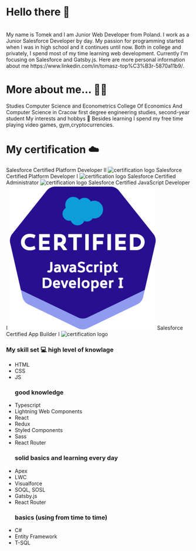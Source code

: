 <h1>Hello there 👋 </h1><br>
My name is Tomek and I am Junior Web Developer from Poland. I work as a Junior Salesforce Developer by day. My passion for programming started when I was in high school and it continues until now. Both in college and privately, I spend most of my time learning web development. Currently I'm focusing on Salesforce and Gatsby.js. Here are more personal information about me https://www.linkedin.com/in/tomasz-top%C3%B3r-5870a11b9/.


<h1>More about me... 👨‍🎓</h1>
Studies 
Computer Science and Econometrics
College Of Economics And Computer Science in Cracow
first degree engineering studies, second-year student
My interests and hobbys 🎾
Besides learning I spend my free time playing video games, gym,cryptocurrencies.

<h1>My certification ☁️ </h1>
Salesforce Certified Platform Developer II
<img src="https://developer.salesforce.com/resources2/certification-site/images/Certifications-logo/Platform-Developer-II.png" alt="certification logo" style="width:400px;height:392px;">
Salesforce Certified Platform Developer I
<img src="https://developer.salesforce.com/resources2/certification-site/images/Certifications-logo/Platform-Developer-I.png" alt="certification logo" style="width:400px;height:392px;">
Salesforce Certified Administrator
<img src="https://developer.salesforce.com/resources2/certification-site/images/Certifications-logo/Administrator.png" alt="certification logo" style="width:400px;height:392px;">
Salesforce Certified JavaScript Developer I
<img src="https://github.com/radioDevCreations/radioDevCreations/raw/main/javascript_developer_1.png" alt="certification logo" style="max-width: 100%;">
Salesforce Certified App Builder I

<img src="https://i0.wp.com/darrenkowitt.com/wp-content/uploads/2021/07/2021-03_Badge_SF-Certified_Platform-App-Builder_High-Res.png?resize=700%2C686&ssl=1" alt="certification logo" style="width:400px;height:392px;">


<h3 >My skill set 💻
high level of knowlage</h3>
  </div> 
<ul>
  <li>HTML</li>
   <li>CSS</li>
   <li>JS</li>
</ul>
<ul>
  <h3>good knowledge</h3>

  <li>Typescript</li>
    <li>Lightning Web Components</li>
    <li>React</li>
    <li>Redux</li>
    <li>Styled Components</li>
   <li>Sass</li>
   <li>React Router</li>
</ul>
<ul>
    <h3>solid basics and learning every day</h3>
  <li>Apex</li>
  <li>LWC</li>
  <li>Visualforce</li>
    <li>SOQL, SOSL</li>
    <li>Gatsby.js</li>
    <li>React Router</li>
  </ul>
<ul>
     <h3>basics (using from time to time)</h3>
  <li>C#</li>
    <li>Entity Framework</li>
    <li>T-SQL</li>

</ul>
